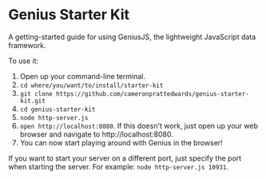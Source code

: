 # Genius Starter Kit

A getting-started guide for using GeniusJS, the lightweight JavaScript data framework.

To use it: 

1. Open up your command-line terminal.
1. `cd where/you/want/to/install/starter-kit`
1. `git clone https://github.com/cameronprattedwards/genius-starter-kit.git`
1. `cd genius-starter-kit`
1. `node http-server.js`
1. `open http://localhost:8080`. If this doesn't work, just open up your web browser and navigate to http://localhost:8080.
1. You can now start playing around with Genius in the browser!

If you want to start your server on a different port, just specify the port when starting the server. For example: `node http-server.js 10931`.